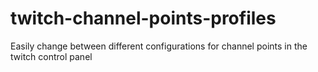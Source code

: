 # twitch-channel-points-profiles

Easily change between different configurations for channel points in the twitch control panel

